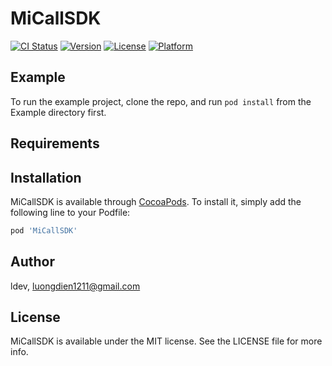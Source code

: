 # MiCallSDK

[![CI Status](https://img.shields.io/travis/ldev/MiCallSDK.svg?style=flat)](https://travis-ci.org/ldev/MiCallSDK)
[![Version](https://img.shields.io/cocoapods/v/MiCallSDK.svg?style=flat)](https://cocoapods.org/pods/MiCallSDK)
[![License](https://img.shields.io/cocoapods/l/MiCallSDK.svg?style=flat)](https://cocoapods.org/pods/MiCallSDK)
[![Platform](https://img.shields.io/cocoapods/p/MiCallSDK.svg?style=flat)](https://cocoapods.org/pods/MiCallSDK)

## Example

To run the example project, clone the repo, and run `pod install` from the Example directory first.

## Requirements

## Installation

MiCallSDK is available through [CocoaPods](https://cocoapods.org). To install
it, simply add the following line to your Podfile:

```ruby
pod 'MiCallSDK'
```

## Author

ldev, luongdien1211@gmail.com

## License

MiCallSDK is available under the MIT license. See the LICENSE file for more info.
